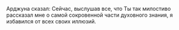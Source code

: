 Арджуна сказал: Сейчас, выслушав все, что Ты так милостиво рассказал мне о самой сокровенной части духовного знания, я избавился от всех своих иллюзий.